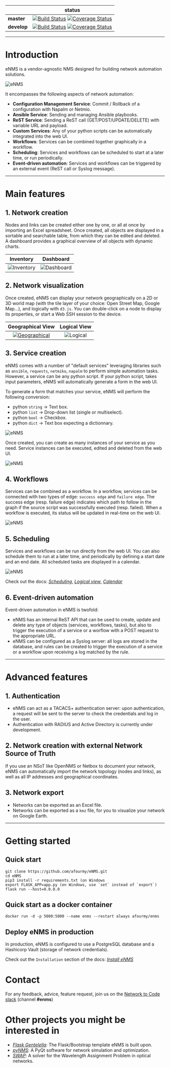 |             | status |
|-------------|------------|
| **master** | [![Build Status](https://travis-ci.org/afourmy/eNMS.svg?branch=master)](https://travis-ci.org/afourmy/eNMS) [![Coverage Status](https://coveralls.io/repos/github/afourmy/eNMS/badge.svg?branch=master)](https://coveralls.io/github/afourmy/eNMS?branch=master)
| **develop** | [![Build Status](https://travis-ci.org/afourmy/eNMS.svg?branch=develop)](https://travis-ci.org/afourmy/eNMS) [![Coverage Status](https://coveralls.io/repos/github/afourmy/eNMS/badge.svg?branch=develop)](https://coveralls.io/github/afourmy/eNMS?branch=develop)

___

# Introduction

eNMS is a vendor-agnostic NMS designed for building network automation solutions.

![eNMS](readme/enms.png)

It encompasses the following aspects of network automation:
- **Configuration Management Service**: Commit / Rollback of a configuration with Napalm or Netmio.
- **Ansible Service**: Sending and managing Ansible playbooks.
- **ReST Service**: Sending a ReST call (GET/POST/UPDATE/DELETE) with variable URL and payload.
- **Custom Services**: Any of your python scripts can be automatically integrated into the web UI.
- **Workflows**: Services can be combined together graphically in a workflow.
- **Scheduling**: Services and workflows can be scheduled to start at a later time, or run periodically.
- **Event-driven automation**: Services and workflows can be triggered by an external event (ReST call or Syslog message).

___

# Main features

## 1. Network creation

Nodes and links can be created either one by one, or all at once by importing an Excel spreadsheet. Once created, all objects are displayed in a sortable and searchable table, from which they can be edited and deleted.
A dashboard provides a graphical overview of all objects with dynamic charts.

Inventory                           |  Dashboard
:----------------------------------:|:-----------------------------------:
![Inventory](readme/inventory.png)  |  ![Dashboard](readme/dashboard.png)

## 2. Network visualization

Once created, eNMS can display your network geographically on a 2D or 3D world map (with the tile layer of your choice: Open Street Map, Google Map...), and logically with `d3.js`.
You can double-click on a node to display its properties, or start a Web SSH session to the device.

Geographical View                             |  Logical View
:--------------------------------------------:|:-------------------------------:
[![Geographical](readme/enms.png)](http://afourmy.pythonanywhere.com/views/geographical_view) |  ![Logical](readme/logical_view2.png)

## 3. Service creation

eNMS comes with a number of "default services" leveraging libraries such as `ansible`, `requests`, `netmiko`, `napalm`  to perform simple automation tasks. However, a service can be any python script.
If your python script, takes input parameters, eNMS will automatically generate a form in the web UI.

To generate a form that matches your service, eNMS will perform the following conversion:
- python `string` -> Text box.
- python `list` -> Drop-down list (single or multiselect).
- python `bool` -> Checkbox.
- python `dict` -> Text box expecting a dictionnary.

![eNMS](readme/form_generation.png)

Once created, you can create as many instances of your service as you need. Service instances can be executed, edited and deleted from the web UI.

![eNMS](readme/service_management.png)

## 4. Workflows

Services can be combined as a workflow. In a workflow, services can be connected with two types of edge: `success edge` and `failure edge`. The success edge (resp. failure edge) indicates which path to follow in the graph if the source script was successfully executed (resp. failed).
When a workflow is executed, its status will be updated in real-time on the web UI.

![eNMS](readme/workflow.png)

## 5. Scheduling

Services and workflows can be run directly from the web UI. You can also schedule them to run at a later time, and periodically by defining a start date and an end date. All scheduled tasks are displayed in a calendar.

![eNMS](readme/calendar.png)

Check out the docs: _[Scheduling](http://afourmy.pythonanywhere.com/views/geographical_view)_, _[Logical view](http://afourmy.pythonanywhere.com/views/logical_view)_, _[Calendar](http://afourmy.pythonanywhere.com/tasks/calendar)_

## 6. Event-driven automation

Event-driven automation in eNMS is twofold:
- eNMS has an internal ReST API that can be used to create, update and delete any type of objects (services, workflows, tasks), but also to trigger the execution of a service or a worflow with a POST request to the appropriate URL.
- eNMS can be configured as a Syslog server: all logs are stored in the database, and rules can be created to trigger the execution of a service or a workflow upon receiving a log matched by the rule.

___

# Advanced features

## 1. Authentication

- eNMS can act as a TACACS+ authentication server: upon authentication, a request will be sent to the server to check the credentials and log in the user.
- Authentication with RADIUS and Active Directory is currently under development.

## 2. Network creation with external Network Source of Truth

If you use an NSoT like OpenNMS or Netbox to document your network, eNMS can automatically import the network topology (nodes and links), as well as all IP addresses and geographical coordinates.

## 3. Network export

- Networks can be exported as an Excel file. 
- Networks can be exported as a `kmz` file, for you to visualize your network on Google Earth.

___

# Getting started

## Quick start
    git clone https://github.com/afourmy/eNMS.git
    cd eNMS
    pip3 install -r requirements.txt (on Windows
    export FLASK_APP=app.py (on Windows, use `set` instead of `export`)
    flask run --host=0.0.0.0

## Quick start as a docker container
    docker run -d -p 5000:5000 --name enms --restart always afourmy/enms

## Deploy eNMS in production

In production, eNMS is configured to use a PostgreSQL database and a Hashicorp Vault (storage of network credentials).

Check out the `Installation` section of the docs: _[Install eNMS](https://enms.readthedocs.io/en/latest/base/installation.html)_

# Contact

For any feedback, advice, feature request, join us on the [Network to Code slack](http://networktocode.herokuapp.com "Network to Code slack") (channel **#enms**)

# Other projects you might be interested in

- _[Flask Gentelella](https://github.com/afourmy/flask-gentelella)_: The Flask/Bootstrap template eNMS is built upon.
- _[pyNMS](https://github.com/afourmy/pyNMS)_: A PyQt software for network simulation and optimization.
- _[SWAP](https://github.com/afourmy/SWAP)_: A solver for the Wavelength Assignment Problem in optical networks.